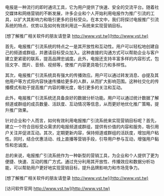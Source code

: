 电报是一种流行的即时通讯工具，它为用户提供了快速、安全的交流平台。随着社交媒体和网络营销的不断发展，许多企业和个人开始利用电报作为推广引流的工具，以扩大其影响力和吸引更多的目标受众。在本文中，我们将探讨电报推广引流系统的特点、优势以及如何有效利用这一系统来实现营销目标。

[想了解推广相关软件的朋友请登录 http://www.vst.tw](http://www.vst.tw)

首先，电报推广引流系统的特点之一是其开放性和互动性。用户可以轻松地创建自己的频道或群组，并邀请目标受众加入。这种直接的沟通方式可以帮助企业与客户建立更紧密的联系，提高品牌忠诚度。此外，电报还支持丰富多样的内容形式，包括文字、图片、音频、视频等，使推广内容更具吸引力和多样性。

其次，电报推广引流系统具有强大的传播效应。用户可以通过转发消息、@提及其他用户等方式将内容快速传播给更多的人群，从而扩大影响范围。这种社交化的传播模式有助于提高推广内容的曝光度，吸引更多的关注和互动。

此外，电报推广引流系统还具备良好的数据分析功能。用户可以通过统计数据了解频道或群组的成员数量、活跃度、互动情况等信息，从而更好地优化推广策略，提升推广效果。

针对企业和个人而言，如何有效利用电报推广引流系统来实现营销目标呢？首先，建立一个符合目标受众需求的电报频道或群组，提供有价值的内容和服务，吸引用户关注并促进互动。其次，定期更新内容，保持频道或群组的活跃度，增加用户粘性。同时，结合优惠活动、线上直播等营销手段，引导用户参与互动，增强用户黏性和忠诚度。

总的来说，电报推广引流系统作为一种新型的营销工具，为企业和个人提供了更为便捷、快速、互动的推广方式。通过充分利用其开放性、传播效应和数据分析功能，可以帮助用户更好地实现营销目标，提升品牌影响力和市场竞争力。

[想了解推广相关软件的朋友请登录 http://www.vst.tw](http://www.vst.tw)


[访问软件官网 http://www.vst.tw](http://www.vst.tw)
